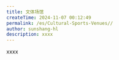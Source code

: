 ```yaml
---
title: 文体场馆
createTime: 2024-11-07 00:12:49
permalink: /es/Cultural-Sports-Venues//
author: sunshang-hl
description: xxxx
---
```


xxxx
